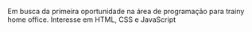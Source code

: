 Em busca da primeira oportunidade na área de programação para trainy home office.
Interesse em HTML, CSS e JavaScript
